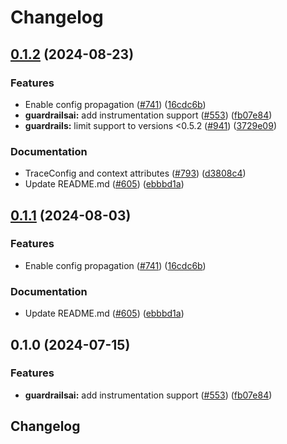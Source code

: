 # Changelog

## [0.1.2](https://github.com/jgomes168/openinference/compare/python-openinference-instrumentation-guardrails-v0.1.1...python-openinference-instrumentation-guardrails-v0.1.2) (2024-08-23)


### Features

* Enable config propagation ([#741](https://github.com/jgomes168/openinference/issues/741)) ([16cdc6b](https://github.com/jgomes168/openinference/commit/16cdc6b71fb14728a3eca7db27a55b68187cb4aa))
* **guardrailsai:** add instrumentation support ([#553](https://github.com/jgomes168/openinference/issues/553)) ([fb07e84](https://github.com/jgomes168/openinference/commit/fb07e84b2027f06ad1c0659b5eabee87b23a0de0))
* **guardrails:** limit support to versions &lt;0.5.2 ([#941](https://github.com/jgomes168/openinference/issues/941)) ([3729e09](https://github.com/jgomes168/openinference/commit/3729e09ea568b404a331a7f183067052010408ea))


### Documentation

* TraceConfig and context attributes ([#793](https://github.com/jgomes168/openinference/issues/793)) ([d3808c4](https://github.com/jgomes168/openinference/commit/d3808c4bea3f6a4c72d3a7ea09b54e78072be6fd))
* Update README.md ([#605](https://github.com/jgomes168/openinference/issues/605)) ([ebbbd1a](https://github.com/jgomes168/openinference/commit/ebbbd1a7ef91aa0a05cbd7c2f5c1a74c60de5c5c))

## [0.1.1](https://github.com/Arize-ai/openinference/compare/python-openinference-instrumentation-guardrails-v0.1.0...python-openinference-instrumentation-guardrails-v0.1.1) (2024-08-03)


### Features

* Enable config propagation ([#741](https://github.com/Arize-ai/openinference/issues/741)) ([16cdc6b](https://github.com/Arize-ai/openinference/commit/16cdc6b71fb14728a3eca7db27a55b68187cb4aa))


### Documentation

* Update README.md ([#605](https://github.com/Arize-ai/openinference/issues/605)) ([ebbbd1a](https://github.com/Arize-ai/openinference/commit/ebbbd1a7ef91aa0a05cbd7c2f5c1a74c60de5c5c))

## 0.1.0 (2024-07-15)


### Features

* **guardrailsai:** add instrumentation support ([#553](https://github.com/Arize-ai/openinference/issues/553)) ([fb07e84](https://github.com/Arize-ai/openinference/commit/fb07e84b2027f06ad1c0659b5eabee87b23a0de0))

## Changelog
